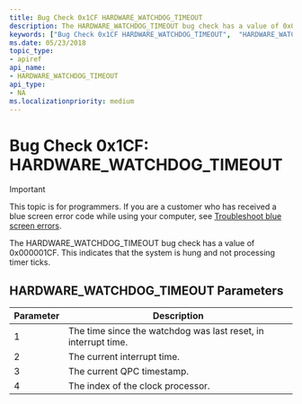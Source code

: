 ```yaml
---
title: Bug Check 0x1CF HARDWARE_WATCHDOG_TIMEOUT  
description: The HARDWARE_WATCHDOG_TIMEOUT bug check has a value of 0x000001CF.
keywords: ["Bug Check 0x1CF HARDWARE_WATCHDOG_TIMEOUT",  "HARDWARE_WATCHDOG_TIMEOUT"]
ms.date: 05/23/2018
topic_type:
- apiref
api_name:
- HARDWARE_WATCHDOG_TIMEOUT 
api_type:
- NA
ms.localizationpriority: medium
---
```


# Bug Check 0x1CF: HARDWARE\_WATCHDOG\_TIMEOUT 

> [!IMPORTANT]
> This topic is for programmers. If you are a customer who has received a blue screen error code while using your computer, see [Troubleshoot blue screen errors](https://www.windows.com/stopcode).


The HARDWARE_WATCHDOG_TIMEOUT bug check has a value of 0x000001CF. This indicates that the system is hung and not processing timer ticks.


## HARDWARE\_WATCHDOG\_TIMEOUT Parameters
 
Parameter | Description 
|---------|--------------|
1 | The time since the watchdog was last reset, in interrupt time.
2 | The current interrupt time.
3 | The current QPC timestamp.
4 | The index of the clock processor.


 

 




